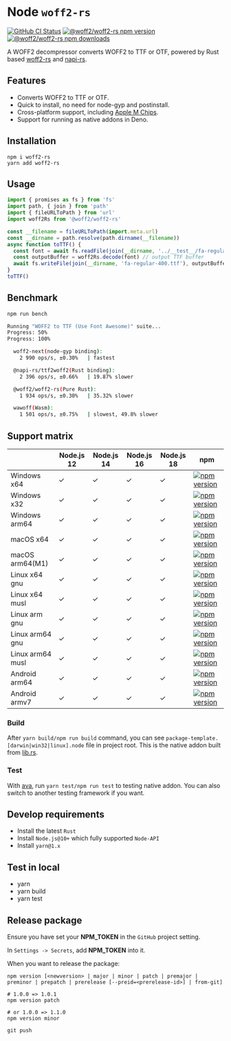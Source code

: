 # Node `woff2-rs`

<a href="https://github.com/yisibl/node-woff2-rs/actions"><img alt="GitHub CI Status" src="https://github.com/yisibl/node-woff2-rs/workflows/CI/badge.svg?branch=main"></a>
<a href="https://www.npmjs.com/package/@woff2/woff2-rs"><img src="https://img.shields.io/npm/v/@woff2/woff2-rs.svg?sanitize=true" alt="@woff2/woff2-rs npm version"></a>
<a href="https://npmcharts.com/compare/@woff2/woff2-rs?minimal=true"><img src="https://img.shields.io/npm/dm/@woff2/woff2-rs.svg?sanitize=true" alt="@woff2/woff2-rs npm downloads"></a>

A WOFF2 decompressor converts WOFF2 to TTF or OTF, powered by Rust based [woff2-rs](https://github.com/Cimpress-MCP/woff2-rs) and [napi-rs](https://github.com/napi-rs/napi-rs).

## Features

- Converts WOFF2 to TTF or OTF.
- Quick to install, no need for node-gyp and postinstall.
- Cross-platform support, including [Apple M Chips](https://www.apple.com/newsroom/2020/11/apple-unleashes-m1/).
- Support for running as native addons in Deno.

## Installation

```
npm i woff2-rs
yarn add woff2-rs
```

## Usage

```js
import { promises as fs } from 'fs'
import path, { join } from 'path'
import { fileURLToPath } from 'url'
import woff2Rs from '@woff2/woff2-rs'

const __filename = fileURLToPath(import.meta.url)
const __dirname = path.resolve(path.dirname(__filename))
async function toTTF() {
  const font = await fs.readFile(join(__dirname, '../__test__/fa-regular-400-v5.15.4.woff2'))
  const outputBuffer = woff2Rs.decode(font) // output TTF buffer
  await fs.writeFile(join(__dirname, 'fa-regular-400.ttf'), outputBuffer)
}
toTTF()
```

## Benchmark

```bash
npm run bench

Running "WOFF2 to TTF (Use Font Awesome)" suite...
Progress: 50%
Progress: 100%

  woff2-next(node-gyp binding):
    2 990 ops/s, ±0.30%   | fastest

  @napi-rs/ttf2woff2(Rust binding):
    2 396 ops/s, ±0.66%   | 19.87% slower

  @woff2/woff2-rs(Pure Rust):
    1 934 ops/s, ±0.30%   | 35.32% slower

  wawoff(Wasm):
    1 501 ops/s, ±0.75%   | slowest, 49.8% slower
```

## Support matrix

|                  | Node.js 12 | Node.js 14 | Node.js 16 | Node.js 18 | npm |
| ---------------- | ---------- | ---------- | ---------- | ---------- | --- |
| Windows x64      | ✓          | ✓          | ✓          |  ✓         |[![npm version](https://img.shields.io/npm/v/@woff2/woff2-rs-win32-x64-msvc.svg?sanitize=true)](https://www.npmjs.com/package/@woff2/woff2-rs-win32-x64-msvc) |
| Windows x32      | ✓          | ✓          | ✓          |  ✓         |[![npm version](https://img.shields.io/npm/v/@woff2/woff2-rs-win32-ia32-msvc.svg?sanitize=true)](https://www.npmjs.com/package/@woff2/woff2-rs-win32-ia32-msvc) |
| Windows arm64    | ✓          | ✓          | ✓          |  ✓         |[![npm version](https://img.shields.io/npm/v/@woff2/woff2-rs-win32-arm64-msvc.svg?sanitize=true)](https://www.npmjs.com/package/@woff2/woff2-rs-win32-arm64-msvc) |
| macOS x64        | ✓          | ✓          | ✓          |  ✓         |[![npm version](https://img.shields.io/npm/v/@woff2/woff2-rs-darwin-x64.svg?sanitize=true)](https://www.npmjs.com/package/@woff2/woff2-rs-darwin-x64) |
| macOS arm64(M1)  | ✓          | ✓          | ✓          |  ✓         |[![npm version](https://img.shields.io/npm/v/@woff2/woff2-rs-darwin-arm64.svg?sanitize=true)](https://www.npmjs.com/package/@woff2/woff2-rs-darwin-arm64) |
| Linux x64 gnu    | ✓          | ✓          | ✓          |  ✓         |[![npm version](https://img.shields.io/npm/v/@woff2/woff2-rs-linux-x64-gnu.svg?sanitize=true)](https://www.npmjs.com/package/@woff2/woff2-rs-linux-x64-gnu) |
| Linux x64 musl   | ✓          | ✓          | ✓          |  ✓         |[![npm version](https://img.shields.io/npm/v/@woff2/woff2-rs-linux-x64-musl.svg?sanitize=true)](https://www.npmjs.com/package/@woff2/woff2-rs-linux-x64-musl) |
| Linux arm gnu    | ✓          | ✓          | ✓          |  ✓         |[![npm version](https://img.shields.io/npm/v/@woff2/woff2-rs-linux-arm-gnueabihf.svg?sanitize=true)](https://www.npmjs.com/package/@woff2/woff2-rs-linux-arm-gnueabihf) |
| Linux arm64 gnu  | ✓          | ✓          | ✓          |  ✓         |[![npm version](https://img.shields.io/npm/v/@woff2/woff2-rs-linux-arm64-gnu.svg?sanitize=true)](https://www.npmjs.com/package/@woff2/woff2-rs-linux-arm64-gnu) |
| Linux arm64 musl | ✓          | ✓          | ✓          |  ✓         |[![npm version](https://img.shields.io/npm/v/@woff2/woff2-rs-linux-arm64-musl.svg?sanitize=true)](https://www.npmjs.com/package/@woff2/woff2-rs-linux-arm64-musl) |
| Android arm64    | ✓          | ✓          | ✓          |  ✓         |[![npm version](https://img.shields.io/npm/v/@woff2/woff2-rs-android-arm64.svg?sanitize=true)](https://www.npmjs.com/package/@woff2/woff2-rs-android-arm64) |
| Android armv7    | ✓          | ✓          | ✓          |  ✓         |[![npm version](https://img.shields.io/npm/v/@woff2/woff2-rs-android-arm-eabi.svg?sanitize=true)](https://www.npmjs.com/package/@woff2/woff2-rs-android-arm-eabi) |

### Build

After `yarn build/npm run build` command, you can see `package-template.[darwin|win32|linux].node` file in project root. This is the native addon built from [lib.rs](./src/lib.rs).

### Test

With [ava](https://github.com/avajs/ava), run `yarn test/npm run test` to testing native addon. You can also switch to another testing framework if you want.

## Develop requirements

- Install the latest `Rust`
- Install `Node.js@10+` which fully supported `Node-API`
- Install `yarn@1.x`

## Test in local

- yarn
- yarn build
- yarn test

## Release package

Ensure you have set your **NPM_TOKEN** in the `GitHub` project setting.

In `Settings -> Secrets`, add **NPM_TOKEN** into it.

When you want to release the package:

`npm version [<newversion> | major | minor | patch | premajor | preminor | prepatch | prerelease [--preid=<prerelease-id>] | from-git]`

```
# 1.0.0 => 1.0.1
npm version patch

# or 1.0.0 => 1.1.0
npm version minor

git push
```
